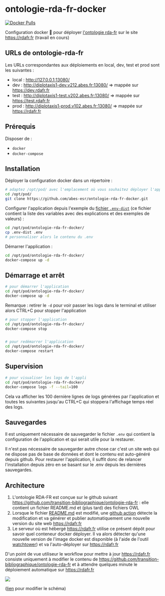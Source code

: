 # ontologie-rda-fr-docker

[![Docker Pulls](https://img.shields.io/docker/pulls/transitionbibliographique/ontologie-rda-fr.svg)](https://hub.docker.com/r/transitionbibliographique/ontologie-rda-fr/)

Configuration docker 🐳 pour déployer [l'ontologie rda-fr](https://github.com/transition-bibliographique/ontologie-rda-fr) sur le site https://rdafr.fr (travail en cours)


## URLs de ontologie-rda-fr

Les URLs correspondantes aux déploiements en local, dev, test et prod sont les suivantes :

- local : http://127.0.0.1:13080/
- dev : http://diplotaxis1-dev.v212.abes.fr:13080/ => mappée sur https://dev.rdafr.fr
- test : http://diplotaxis1-test.v202.abes.fr:13080/ => mappée sur https://test.rdafr.fr
- prod : http://diplotaxis1-prod.v102.abes.fr:13080/ => mappée sur https://rdafr.fr


## Prérequis

Disposer de :
- ``docker``
- ``docker-compose``

## Installation

Déployer la configuration docker dans un répertoire :
```bash
# adaptez /opt/pod/ avec l'emplacement où vous souhaitez déployer l'application
cd /opt/pod/
git clone https://github.com/abes-esr/ontologie-rda-fr-docker.git
```

Configurer l'application depuis l'exemple du [fichier ``.env-dist``](./.env-dist) (ce fichier contient la liste des variables avec des explications et des exemples de valeurs) :
```bash
cd /opt/pod/ontologie-rda-fr-docker/
cp .env-dist .env
# personnaliser alors le contenu du .env
```

Démarrer l'application :
```bash
cd /opt/pod/ontologie-rda-fr-docker/
docker-compose up -d
```

## Démarrage et arrêt

```bash
# pour démarrer l'application
cd /opt/pod/ontologie-rda-fr-docker/
docker-compose up -d
```

Remarque : retirer le ``-d`` pour voir passer les logs dans le terminal et utiliser alors CTRL+C pour stopper l'application

```bash
# pour stopper l'application
cd /opt/pod/ontologie-rda-fr-docker/
docker-compose stop


# pour redémarrer l'application
cd /opt/pod/ontologie-rda-fr-docker/
docker-compose restart
```

## Supervision

```bash
# pour visualiser les logs de l'appli
cd /opt/pod/ontologie-rda-fr-docker/
docker-compose logs -f --tail=100
```

Cela va afficher les 100 dernière lignes de logs générées par l'application et toutes les suivantes jusqu'au CTRL+C qui stoppera l'affichage temps réel des logs.

## Sauvegardes

Il est uniquement nécessaire de sauvegarder le fichier ``.env`` qui contient la configuration de l'application et qui serait utile pour la restaurer.

Il n'est pas nécessaire de sauvegarder autre chose car c'est un site web qui ne dispose pas de base de données et dont le contenu est auto-généré depuis github. Pour restaurer l'application, il suffit donc de relancer l'installation depuis zéro en se basant sur le .env depuis les dernières sauvegardes.

## Architecture

1) L'ontologie RDA-FR est conçue sur le github suivant https://github.com/transition-bibliographique/ontologie-rda-fr : elle contient un fichier README.md et (plus tard) des fichiers OWL
2) Lorsque le fichier [README.md](https://github.com/transition-bibliographique/ontologie-rda-fr/blob/develop/README.md) est modifié, une [github action](https://github.com/transition-bibliographique/ontologie-rda-fr/actions/workflows/build-pub-rdafr.fr-docker-image.yml) détecte la modification et va générer et publier automatiquement une nouvelle version du site web https://rdafr.fr
3) Le serveur où est hébergé https://rdafr.fr utilise ce présent dépôt pour savoir quel conteneur docker déployer. Il va alors détecter qu'une nouvelle version de l'image docker est disponible (à l'aide de l'outil [watchtower](https://containrrr.dev/watchtower/)) et va l'auto-déployer sur https://rdafr.fr

D'un point de vue utiliseur le workflow pour mettre à jour https://rdafr.fr consiste uniquement à modifier le contenu de https://github.com/transition-bibliographique/ontologie-rda-fr et à attendre quelques minute le déploiement automatique sur https://rdafr.fr

<img src="https://docs.google.com/drawings/d/e/2PACX-1vSUzsWeHMf50ul8jkLPOmZH9ALbxHri6dlSxUx4wqyXGlevBv1d-nP85AqacffzN4U2FjvCR1Z-gRRy/pub?w=1145&amp;h=820">

([lien](https://docs.google.com/drawings/d/16lJ6st01xze2UtEQW263rKzV42EIgX4-BBSJfRNYStU/edit) pour modifier le schéma)
